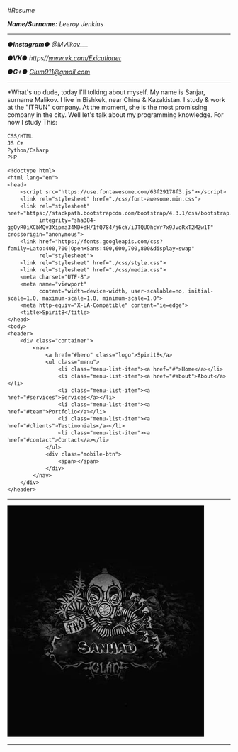 #_Resume_

_**Name/Surname:**_ *Leeroy Jenkins*

---

_**●Instagram●**_ *@Mvlikov___*

_**●VK●**_ *https//www.vk.com/Exicutioner*

_**●G+●**_ *Glum911@gmail.com*

---

*What's up dude, today I'll tolking about myself. My name is Sanjar,
surname Malikov. I live in Bishkek, near China & Kazakistan. I study
& work at the "ITRUN" company. At the moment, she is the most promissing
company in the city. Well let's talk about my programming knowledge.
For now I study This:

`````
CSS/HTML
JS C+
Python/Csharp
PHP
`````
`````
<!doctype html>
<html lang="en">
<head>
    <script src="https://use.fontawesome.com/63f29178f3.js"></script>
    <link rel="stylesheet" href="./css/font-awesome.min.css">
    <link rel="stylesheet" href="https://stackpath.bootstrapcdn.com/bootstrap/4.3.1/css/bootstrap.min.css"
          integrity="sha384-ggOyR0iXCbMQv3Xipma34MD+dH/1fQ784/j6cY/iJTQUOhcWr7x9JvoRxT2MZw1T" crossorigin="anonymous">
    <link href="https://fonts.googleapis.com/css?family=Lato:400,700|Open+Sans:400,600,700,800&display=swap"
          rel="stylesheet">
    <link rel="stylesheet" href="./css/style.css">
    <link rel="stylesheet" href="./css/media.css">
    <meta charset="UTF-8">
    <meta name="viewport"
          content="width=device-width, user-scalable=no, initial-scale=1.0, maximum-scale=1.0, minimum-scale=1.0">
    <meta http-equiv="X-UA-Compatible" content="ie=edge">
    <title>Spirit8</title>
</head>
<body>
<header>
    <div class="container">
        <nav>
            <a href="#hero" class="logo">Spirit8</a>
            <ul class="menu">
                <li class="menu-list-item"><a href="#">Home</a></li>
                <li class="menu-list-item"><a href="#about">About</a></li>
                <li class="menu-list-item"><a href="#services">Services</a></li>
                <li class="menu-list-item"><a href="#team">Portfolio</a></li>
                <li class="menu-list-item"><a href="#clients">Testimonials</a></li>
                <li class="menu-list-item"><a href="#contact">Contact</a></li>
            </ul>
            <div class="mobile-btn">
                <span></span>
            </div>
        </nav>
    </div>
</header>
`````

---

![SANHAD CLAN](./images/SANHAD.jpg)

---